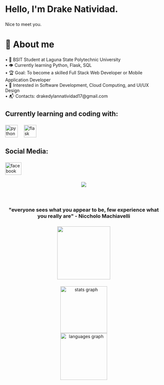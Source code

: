 <h1 align="left">Hello, I'm Drake Natividad.</h1>

###

<p align="left">
  Nice to meet you.</p>

###

<h1 align="left">🤔 About me</h1>

###

<p align="left">
• 🏫 BSIT Student at Laguna State Polytechnic University
  <br/>
• 👁️ Currently learning Python, Flask, SQL
  <br/>
• 🏆 Goal: To become a skilled Full Stack Web Developer or Mobile Application Developer
  <br/>
• 🤖 Interested in Software Development, Cloud Computing, and UI/UX Design <br> • 📬 Contacts: drakedylannatividad17@gmail.com</p>

###

<h2 align="left">Currently learning and coding with:</h2>

###

<div align="left">
  <img src="https://cdn.jsdelivr.net/gh/devicons/devicon/icons/python/python-original.svg" height="40" alt="python logo"  />
  <img width="12" />
  <img src="https://cdn.jsdelivr.net/gh/devicons/devicon/icons/flask/flask-original.svg" height="40" alt="flask logo"  />
</div>

###

<h2 align="left">Social Media:</h2>

###

<div align="left">
  <a href="https://www.facebook.com/drake.natividad.646146/" target="_blank">
    <img src="https://raw.githubusercontent.com/maurodesouza/profile-readme-generator/master/src/assets/icons/social/facebook/default.svg" width="52" height="40" alt="facebook logo"  />
  </a>
</div>

###

<div align="center">
  <img src="https://visitor-badge.laobi.icu/badge?page_id=Drakecuz.Drakecuz&"  />
</div>

###

<br clear="both">

<h3 align="center">"everyone sees what you appear to be, few experience what you really are" - Niccholo Machiavelli</h3>

###

<div align="center">
  <img height="170" src="https://blogger.googleusercontent.com/img/b/R29vZ2xl/AVvXsEgcaZRiIo3nuSWlC0KEfWE13K6lHm7VSdRRQMwlY6pF2hKtYi9V1JQM9LNIu6GY83U0HMO2M1zW3QnIsnHtXhBp3rtmVtWAcN18Tm8XxWtNtpQCm2YowLEwFIpbhs4NNBwxKoOovxI8OR0/s0/hacker.gif"  />
</div>

###

<div align="center">
  <img src="https://github-readme-stats.vercel.app/api?username=Drakecuz&hide_title=false&hide_rank=false&show_icons=true&include_all_commits=true&count_private=true&disable_animations=false&theme=radical&locale=en&hide_border=false&order=1" height="150" alt="stats graph" /> <br>
  <img src="https://github-readme-stats.vercel.app/api/top-langs?username=Drakecuz&locale=en&hide_title=false&layout=compact&card_width=320&langs_count=5&theme=radical&hide_border=false&order=2" height="150" alt="languages graph"  />
</div>

###
